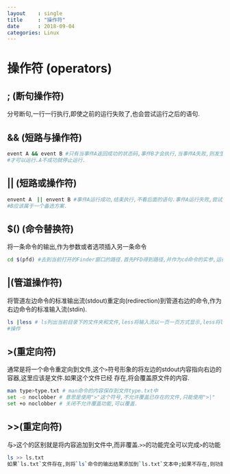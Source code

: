```yaml
---
layout    : single
title     : "操作符"
date      : 2018-09-04
categories: Linux
---
```

# 操作符 (operators)

## ; (断句操作符)
分号断句,一行一行执行,即使之前的运行失败了,也会尝试运行之后的语句.

## && (短路与操作符)

```bash
event A && event B #只有当事件A返回成功的状态码,事件B才会执行,当事件A失败,则发生短路,终止程序.只有A成功了,B
#才可以运行.A不成功就停止运行.
```
## || (短路或操作符)

```bash
envent A　|| envent B #事件A运行成功,结束执行,不看后面的语句.事件A运行失败,尝试运行B.如果A没有成功,就选择B,
#B应该属于一个备选方案.
```

## $() (命令替换符)
将一条命令的输出,作为参数或者选项插入另一条命令

```bash
cd $(pfd) #去到当前打开的Finder窗口的路径.首先PFD得到路径,并作为cd命令的实参,运行cd命令.
```

## |(管道操作符)
将管道左边命令的标准输出流(stdout)重定向(redirection)到管道右边的命令,作为右边命令的标准输入流(stdin).

```bash
ls |less # ls列出当前目录下的文件夹和文件,less将输入流以一页一页方式显示,less将ls的输出作为输入,进行了一番
#操作
```

## >(重定向符)
通常是将一个命令重定向到文件,这个`>`符号形象的将左边的stdout内容指向右边的容器,这里应该是文件.如果这个文件已经
存在,将会覆盖原文件的内容.

```bash
man type>type.txt # man命令的内容保存到文件type.txt中
set -o noclobber # 意思是使用">"这个符号,不允许覆盖已存在的文件,只能使用">|"
set +o noclobber # 关闭不允许覆盖功能,可以覆盖.
```

## >>(重定向符)
与`>`这个的区别就是将内容追加到文件中,而非覆盖.`>>`的功能完全可以完成`>`的功能

```bash
ls >> ls.txt
如果`ls.txt`文件存在,则将`ls`命令的输出结果添加到`ls.txt`文本中;如果不存在,则功能与`>`这个一样,创建`ls.txt`文件,并传输内容.
```








